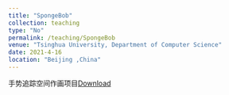 ```yaml
---
title: "SpongeBob"
collection: teaching
type: "No"
permalink: /teaching/SpongeBob
venue: "Tsinghua University, Department of Computer Science"
date: 2021-4-16
location: "Beijing ,China"
---
```


手势追踪空间作画项目[Download](https://github.com/OriginF/SpongeBob)

